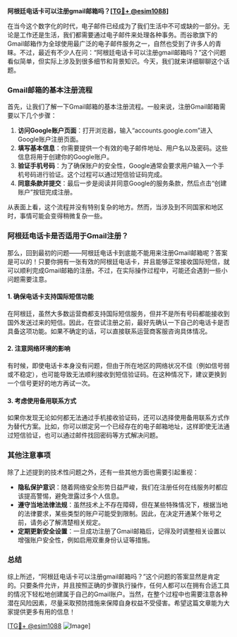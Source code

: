 **阿根廷电话卡可以注册gmail邮箱吗？[[TG💪+ @esim1088](https://t.me/s/esim1088)]**

在当今这个数字化的时代，电子邮件已经成为了我们生活中不可或缺的一部分。无论是工作还是生活，我们都需要通过电子邮件来处理各种事务。而谷歌旗下的Gmail邮箱作为全球使用最广泛的电子邮件服务之一，自然也受到了许多人的青睐。不过，最近有不少人在问：“阿根廷电话卡可以注册gmail邮箱吗？”这个问题看似简单，但实际上涉及到很多细节和背景知识。今天，我们就来详细聊聊这个话题。

### Gmail邮箱的基本注册流程

首先，让我们了解一下Gmail邮箱的基本注册流程。一般来说，注册Gmail邮箱需要以下几个步骤：

1. **访问Google账户页面**：打开浏览器，输入“accounts.google.com”进入Google账户注册页面。
2. **填写基本信息**：你需要提供一个有效的电子邮件地址、用户名以及密码。这些信息将用于创建你的Google账户。
3. **验证手机号码**：为了确保账户的安全性，Google通常会要求用户输入一个手机号码进行验证。这个过程可以通过短信验证码完成。
4. **同意条款并提交**：最后一步是阅读并同意Google的服务条款，然后点击“创建账户”按钮完成注册。

从表面上看，这个流程并没有特别复杂的地方。然而，当涉及到不同国家和地区时，事情可能会变得稍微复杂一些。

### 阿根廷电话卡是否适用于Gmail注册？

那么，回到最初的问题——阿根廷电话卡到底能不能用来注册Gmail邮箱呢？答案是可以的！只要你拥有一张有效的阿根廷电话卡，并且能够正常接收国际短信，就可以顺利完成Gmail邮箱的注册。不过，在实际操作过程中，可能还会遇到一些小问题需要注意。

#### 1. 确保电话卡支持国际短信功能
在阿根廷，虽然大多数运营商都支持国际短信服务，但并不是所有号码都能接收到国外发送过来的短信。因此，在尝试注册之前，最好先确认一下自己的电话卡是否具备这项功能。如果不确定的话，可以直接联系运营商客服咨询具体情况。

#### 2. 注意网络环境的影响
有时候，即使电话卡本身没有问题，但由于所在地区的网络状况不佳（例如信号弱或不稳定），也可能导致无法顺利接收到短信验证码。在这种情况下，建议更换到一个信号更好的地方再试一次。

#### 3. 考虑使用备用联系方式
如果你发现无论如何都无法通过手机接收验证码，还可以选择使用备用联系方式作为替代方案。比如，你可以绑定另一个已经存在的电子邮箱地址，这样即使无法通过短信验证，也可以通过邮件找回密码等方式解决问题。

### 其他注意事项

除了上述提到的技术性问题之外，还有一些其他方面也需要引起重视：

- **隐私保护意识**：随着网络安全形势日益严峻，我们在注册任何在线服务时都应该提高警惕，避免泄露过多个人信息。
- **遵守当地法律法规**：虽然技术上不存在障碍，但在某些特殊情况下，根据当地的法律要求，某些类型的账户可能受到限制。因此，在决定开通某个账号之前，请务必了解清楚相关规定。
- **定期更新安全设置**：一旦成功注册了Gmail邮箱后，记得及时调整相关设置以增强账户安全性，例如启用双重身份认证等措施。

### 总结

综上所述，“阿根廷电话卡可以注册gmail邮箱吗？”这个问题的答案显然是肯定的。只要条件允许，并且按照正确的步骤执行操作，任何人都可以在拥有合适工具的情况下轻松地创建属于自己的Gmail账户。当然，在整个过程中也需要注意各种潜在风险因素，尽量采取预防措施来保障自身权益不受侵害。希望这篇文章能为大家提供更多有用的信息！

[[TG💪+ @esim1088](https://t.me/s/esim1088) ![Image](https://i.postimg.cc/4NQfJmqS/Snipaste-2025-05-13-00-14-12.png)]